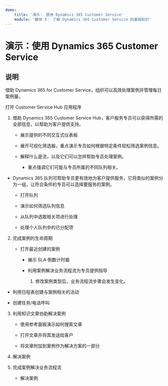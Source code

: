 ```yaml
---
demo:
    title: '演示： 使用 Dynamics 365 Customer Service'
    module: '模块 3： 了解 Dynamics 365 Customer Service 的基础知识'
---
```


# 演示：使用 Dynamics 365 Customer Service

## 说明

借助 Dynamics 365 for Customer Service，组织可以高效处理案例并管理每日案例量。 

打开 Customer Service Hub 应用程序

1. 借助 Dynamics 365 Customer Service Hub，客户服务专员可以获得所需的全部信息，以帮助为客户提供支持。 

	- 展示提供的不同交互式仪表板

	- 展开可视化筛选器，重点演示专员如何根据特定条件轻松筛选案例信息。 

	- 解释什么是流，以及它们可以怎样帮助专员处理案例。 

		- 重点强调它们可能与专员所属的不同队列相关。 

- Dynamics 365 队列可帮助专员更有效地为客户提供服务，它将类似的案例分为一组，让符合条件的专员可以选择要服务的案例。 

	- 打开队列

	- 演示如何筛选队列信息

	- 从队列中选取相关项进行处理

	- 处理个人队列中的已分配项

2. 完成案例的生命周期

	- 打开最近创建的案例 

		- 展示 SLA 倒数计时器

		- 利用案例解决业务流程流为专员提供指导

			1. 修改案例类型后，业务流程流步骤会发生变化。 

- 利用日程表创建与案例相关的活动

- 创建任务/电话呼叫

3. 利用知识文章协助解决案例

	- 使用参考面板演示如何搜索文章

	- 打开文章并将其发送给客户

	- 将文章附加到案例作为解决方案的一部分

4. 解决案例

5. 完成案例解决业务流程流

	- 解决案例
